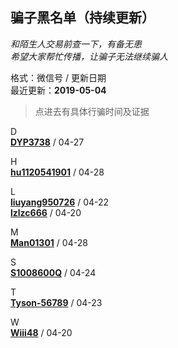 ## 骗子黑名单（持续更新）  
*和陌生人交易前查一下，有备无患*  
*希望大家帮忙传播，让骗子无法继续骗人*

格式：微信号 / 更新日期  
最近更新：**2019-05-04**

>点进去有具体行骗时间及证据

D  
[**DYP3738**](DYP3738.md) / 04-27  

H  
[**hu1120541901**](hu1120541901.md) / 04-28  

L  
[**liuyang950726**](liuyang950726.md) / 04-22  
[**lzlzc666**](lzlzc666.md) / 04-20  

M  
[**Man01301**](Man01301.md) / 04-28  

S  
[**S1008600Q**](S1008600Q.md) / 04-24  

T  
[**Tyson-56789**](Tyson-56789.md) / 04-23  

W  
[**Wiii48**](Wiii48.md) / 04-20  
